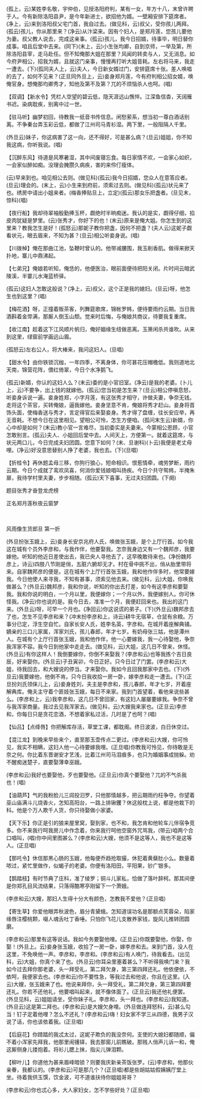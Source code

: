 <!-- { "loadSidebar": true } -->
(孤上，云)某姓李名敬，宇仲伯，见授洛阳府判，某有一女，年方十八，末曾许聘于人。今有新除洛阳县尹，是今年新进士，欲招他为婿。一壁厢安排下筵席者。(净上，云)来到洛阳叔父宅门首，我自过去。(做见科，云)叔父，受你孩儿两拜。(孤云)孩儿，你从那里来？(净云)从汴梁来。因有个妇人，是郑月莲，您孩儿要他为妻。叔父教人说去，完成这亲事。(孤云)孩儿，我今日招婿，待事毕，明日替你成事。咱且后堂中去来。(同下)(末上，云)小生张均卿，自到京师，一举及第，所除洛阳县宰，走马赴任。但不知俺那大姐在那里？风闻的转卖与人，又无消息。如今府尹相公，招我为婿，且就这门亲事，慢慢再打听大姐音耗。左右将马来，我走一遭去。(下)(孤同夫人上，云)夫人，今日新女婿过门，安排筵席十张。差人唤唱的去了，如何不见来？(正旦同外旦上，云)妾身郑月莲，今有府判相公招女婿，唤俺官身。想俺那均卿秀才，知他及第不及第？兀的不烦恼杀人也呵。(唱)

【双调】【新水令】凭栏人空望的碧云低，隐天涯远山憔悴。江深鱼信杳，天阔雁书迟。染病耽疾，别离中过一世。

【驻马听】幽梦初回，待教我一纸音书传信息。闲愁萦系，想当初一尊白酒话别离。不争秦台弄玉彩云低，都做了江州司马青衫湿。两下里，一般阻隔人千里。

(外旦云)妹子，你这病害了这一向，还不得好，可是甚么病？(旦云)姐姐，你不知我这病，你听我说。(唱)

【沉醉东风】待道是风寒暑湿，其中间废寝忘食。每日家情不欢，一会家心如织，一会家似醉如痴。没理会腌臜久病疾，害的来伶仃瘦体。

(云)早来到也。咱见相公去则。(做见科)(孤云)我今日招婿，您众人在意答应者。(旦云)理会的。(末上，云)小生来到府前，须索过去则。(做见科)(孤云)状元来了也。绣房中请出小姐来者。(梅香捧贴旦上，立定)(孤云)那女乐把盏者。(旦见末，惊科)(唱)

【夜行船】我却待翠袖殷勤捧玉杯，觑绝时半晌痴迷。我认的是实，觑得仔细，掐皮肉犹疑是梦里。(云)张秀才，你好下的也！(末云)原来是俺大姐。你怎生到的这里来？教我怎生是好！(孤怒云)那妮子教你把盏，因何不把盏？(夫人云)这妮子觑看状元，眼去眉来，不知为甚？(旦云)相公听妾身说。(唱)

【川拨棹】俺在那曲江池，坠鞭时曾认的。他带减腰围，我玉削香肌。做得来掀天扑地，寨儿中鼎沸起。

【七弟兄】俺娘若听知，俺恁的，他便医治，眼前面便待把阳关闭。片时间云暗武陵溪，半霎儿水淹蓝桥驿。

(孤云)这妇人怎敢这般说？(净上，云)叔父，这个正是我的媳妇。(旦云)呀，他怎生也到这里？(唱)

【梅花酒】呀，正撞着贩茶客，列舞筵歌席，锦帐罗帏，便待要雨约云期。当日我酒斟着金斝满，那厮人倒玉山颓。觉来时后悔，与俺娘共商议，待要我复重席。

【收江南】趁着这下江风顺片帆归，俺好姻缘生纽做恶离。玉箫闲杀共谁吹。从来到这里，绿窗前学画远山眉。

(孤怒云)左右公人，将大棒来，我问这妇人。(旦唱)

【甜水令】由你铁锁沉枷，一年四季，不离身体，你可甚花压帽檐低。我则道地北天南，锦营花阵，偎红倚翠，今日个水净鹅飞。

(孤云)新婿，你认的这妇人么？(末云)委的是小官旧室。(净云)是我的老婆。(卜儿上，云)不要争，出上钱的就嫁他。(孤云)您当初是怎生来？(旦云)相公停嗔息怒，听妾身诉说一遍。妾身姓郑，小字月莲，有这张秀才相守，许做夫妻，争奈无钱。走将这个茶官，买转俺娘，逼我嫁他。妾身坚意不肯，俺娘将秀才赶山。妾身将首饰头面，使梅香送与秀才，言定得官后来娶妾身。秀才得了盘缠，往长安应举，再无音耗。不想今日在这里相见。望相公可怜，怎生方便咱。(孤问末生云)新婿，你心中却是如何？(末云)教小官一言难尽，当初委实是夫妻来。今蒙相公恩顾，小官怎敢别言。(孤云)夫人、小姐回后堂中去。人间天上，方便第一。就着这筵席，与状元两口儿，今日完成夫妇团圆。您意下如何？(末、旦谢科)(卜云)我便是老丈母哩。(净云)好没意思替别人挣了老婆，我也去。(下)(旦唱)

【折桂令】再休题孟母三移，你狗行狼心，短命相识。恨惹情牵，魂劳梦断，雨约云期。今日个成就了鸾欢凤喜，何消你爱钱娘唱叫扬疾。今日个共守鸳帏，半掩朱扉，我待学村里夫妻，步步相随。(孤云)天下喜事，无过夫妇团圆。(下阕)

题目张秀才奋登龙虎榜

正名郑月莲秋夜云窗梦

　
　

风雨像生货郎旦
第一折

(外旦扮张玉娥上，云)妾身长安京兆府人氏，唤做张玉娥，是个上厅行首。如今我这在城有个员外李彦和，与我作伴，他要娶我。怎奈我身边又有一个魏邦彦，我要嫁他。听知的他近日差使出去，我已央人寻他去了，这早晚敢待来也。(净扮魏邦彦上，诗云)四肢八节刚是俏，五脏六腑却无才。村在骨中挑不出，俏从胎里带将来。自家魏邦彦的便是。这在城有个上厅行首张玉娥，我和他作伴多时，他常要嫁我。今日他使人来寻我，不知有甚事，须索见他去来。(做见科，云)大姐，你唤我做甚么？(外旦云)魏邦彦，我和你说，听知的你出去打差，如今有这李彦和要娶我。我和你说的明白，一个月以里，我便嫁你；一个月以外，我便嫁别人。你可休怪我。(净云)你也说的是。我今日去，准准一个月，我便赶回来也。我出的这门来。(外旦云)呀，可早一个月也。(净回云)你这说谎的弟子。(下)(外旦云)魏邦彦去了也，怎生不见李彦和来？(冲末扮李彦和上，诗云)耕牛无宿草，仓鼠有余粮。万事分已定，浮生空自忙。自家长安人氏，姓李名英，字彦和。在城开着座解典铺。嫡亲的三口儿家属，浑家刘氏，孩儿春郎，年才七岁。有奶母张三姑，他是潭州人。在城有个上厅行首张玉娥，我和他作伴，他一心要嫁我，我一心待娶他，争奈我浑家不容。我今日到他家中走走去。(做见科，云)大姐，这几日不曾来，休怪。(外旦云)有你这样人！我倒要嫁你，你倒不来娶我？(李彦和云)也等我拣个吉日良辰，好来娶你。(外旦云)子丑寅卯，今日正好。只今日过了门罢。(李彦和云)大姐，待我回去，和大嫂说的停当。才来娶你。我如今且回我那家中去也。(下)(外旦云)我要嫁他，他倒不肯。只今日我收拾一房一卧，嫁李彦和走一遭去。(下)(正旦扮刘氏领俫儿上，云)妾身姓刘，夫主是李彦和，孩儿春郎，年才七岁，开着座解典库。俺夫主守着个匪妓张玉娥，每日不来家。我到门首望着，看他来说些甚么。(李彦和上，云)我李彦和，这几日不曾回家，有这妇人屡屡要嫁我。争奈不曾与我浑家商量。我过去见我浑家去。(做见科，云)大嫂我来家也。(正旦云)李彦和，你每日只是贪花恋酒，不想着家私过活，几时是了也呵？(唱)

【仙吕】【点绛唇】你把解库存活，草堂工课，都耽阁。终日波波，白日休空过。

【混江龙】到晚来早些来个，直至那玉壶传点二更过。(李彦和云)大嫂，你可怜见，我实不相瞒，这妇人他一心待要嫁我哩。(正旦唱)你教我可怜见，你待敢是无奈之何。你比着东晋谢安才艺浅，比着江州司马泪痕多，也只为婚姻事成抛躲。劝不醒痴迷楚子，直要娶薄幸巫娥。

(李彦和云)我好也要娶他，歹也要娶他。(正旦云)你真个要娶他？兀的不气杀我也！(唱)

【油葫芦】气的我粉脸儿三闾投汨罗，只他那情越多，把云期雨约枉争夺。你望着巫山庙满斗儿烧香火，怎知高阳台，一路上排锹钁？休这般枕上说，都是他栽下的科。他是个万人欺千人货，你只待娶做小家婆。

【天下乐】你正是引的狼来屋里窝，娶到家，也不和，我怎肯和他轮车儿伴宿争竞多。你不来我行呵我房儿中作念着，你来我行呵他空窗外咒骂我，(带云)咱两个合口唱叫，(唱)你中间里图甚么？(李彦和云)大嫂，他须不是这等人，我也不是这等人。(正旦唱)

【那吒令】休信那黑心肠的玉娥，他每便乔趋抢取撮，休犯着黄蘖肚小么。数量着哝过，紧忙里做作，似蝎子的老婆。你便有洛阳田，平阳果，钞广银多。

【鹊踏枝】有时节典了庄科，准了绫罗；铜斗儿家私，恰做了落叶辞柯。那其间便是你郑孔目风流结果，只落得酷寒亭刚留下一个萧娥。

(李彦和云)大嫂，那妇人生得十分大有颜色，怎教我不爱他？(正旦唱)

【寄生草】你爱他眼弄秋波色，眉分青黛蛾。怎知道误功名是那额点芙蓉朵，陷家缘唇注樱桃颗，啜人魂舌吐丁香唾。只怕你飞花儿支散养家钱，旋风儿推转团圆磨。

(李彦和云)那里有这等说话。我如今务要娶他哩。(正旦云)你既要娶他，你娶，你娶！(外旦上。云)妾身张玉娥，收拾了一房一卧，嫁李彦和去。来到门首，没人在这里，不免唤他一声。李彦和，李彦和。(李彦和云)有人唤门，待我看去。(出见科，云)大姐，你真个来了也。(外旦云)你耳朵里塞着甚么？不听得我唤门来？我如今过去拜你那老婆，头一拜受礼，第二拜欠身，第三第四拜还礼。他依便依，不依呵，我便家去也。(李彦和云)你不要性急，等我过去和他说，你且在这里。(入云)大嫂，张玉娥来了也。他说来拜你，头一拜受礼，第二拜欠身，第三第四拜要还礼。你若不还他礼，他要唱叫起来，就不像体面了。(正旦云)我还他礼便罢。(外旦见科，云)姐姐请坐，受你妹子礼。李彦和，头一拜也。(李彦和云)我知道。(外旦云)这是第二拜也。(李彦和云)是大嫂欠身哩。(外旦做连拜怒科，云)甚么勾当！钉子定着他哩？怎么不还礼？(李彦和云)嗨！妇女家不学三从四德，我男子汉说了话，你也该依着我。(正旦唱)

【后庭花】你蹅踏的我忒太过，这妮子欺负的我没奈何。支使的大媳妇都随顺，偏不着小浑家先拜我，他那里闹镬铎，我去那窗儿前瞧破。那贱人俏声儿诉一和，俺这厮侧身儿搂抱着。将衫儿腮上抹，指尖儿弹泪颗。

【柳叶儿】你道他为甚来眉峰暗锁？则要我庆新亲茶饭张罗。(云)李彦和，他那伙亲眷，我都认的。(李彦和云)可是那几个？(正旦唱)都是些胡姑姑假姨姨厅堂上坐。待着我供玉馔，饮金波，可不道谁扶侍你姐姐哥哥？

(李彦和云)你也忒心多，大人家妇女，怎不学些好处？(正旦唱)

